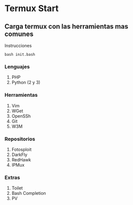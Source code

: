 # Termux Start
## Carga termux con las herramientas mas comunes

Instrucciones

```
bash init.bash
```

### Lenguajes
1. PHP
2. Python (2 y 3)

### Herramientas
1. Vim
2. WGet
3. OpenSSh
4. Git
5. W3M

### Repositorios
1. Fotosploit
2. DarkFly
3. RedHawk
4. IPMux

### Extras 
1. Toilet
2. Bash Completion
3. PV